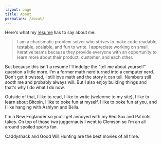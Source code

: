 ```yaml
---
layout: page
title: About
permalink: /about/
---
```


Here's what my [resume](/assets/charles_kaminer_resume.pdf) has to say about me:
>I am a charismatic problem solver who strives to make code readable, testable, scalable, and fun to write. I appreciate working on small, iterative teams because they provide everyone with an opportunity to learn more about their product, customer, and each other.

But because this isn't a resume I'll indulge the "tell me about yourself" question a little more. I'm a former math nerd turned into a computer nerd. Don't get it twisted, I still love math and the story it can tell. Numbers still sooth me and probably always will. But I also enjoy building things and that's why I do what I do now.

Outside of that, I like to read, I like to write (welcome to my site), I like to learn about Bitcoin, I like to poke fun at myself, I like to poke fun at you, and I like hanging with Ashlynn and Bella.

I'm a New Englander so you'll get annoyed with my Red Sox and Patriots takes. On top of those two juggernauts I went to Clemson so I'm an all around spoiled sports fan.

Caddyshack and Good Will Hunting are the best movies of all time.